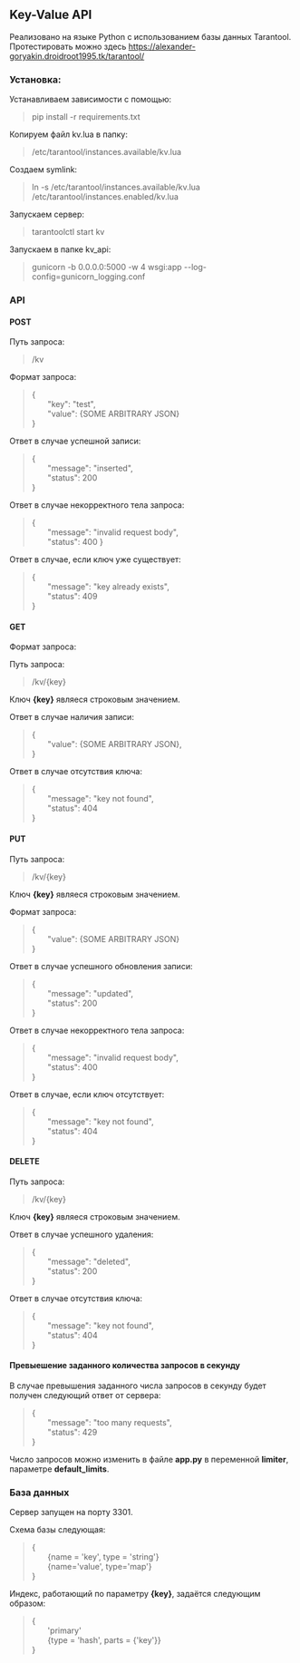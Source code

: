 ## Key-Value API

Реализовано на языке Python с использованием базы данных Tarantool. Протестировать можно здесь https://alexander-goryakin.droidroot1995.tk/tarantool/

### Установка:

Устанавливаем зависимости с помощью:
> pip install -r requirements.txt

Копируем файл kv.lua в папку:
> /etc/tarantool/instances.available/kv.lua

Создаем symlink:
> ln -s /etc/tarantool/instances.available/kv.lua /etc/tarantool/instances.enabled/kv.lua

Запускаем сервер:
> tarantoolctl start kv

Запускаем в папке kv_api:
> gunicorn -b 0.0.0.0:5000 -w 4 wsgi:app --log-config=gunicorn_logging.conf

### API

#### POST

Путь запроса:

> /kv

Формат запроса:

>{  
> &nbsp; &nbsp; &nbsp; &nbsp;"key": "test",   
> &nbsp; &nbsp; &nbsp; &nbsp;"value": {SOME ARBITRARY JSON}  
>} 

Ответ в случае успешной записи:

>{  
> &nbsp; &nbsp; &nbsp; &nbsp;"message": "inserted",   
> &nbsp; &nbsp; &nbsp; &nbsp;"status": 200  
>} 

Ответ в случае некорректного тела запроса:

>{  
> &nbsp; &nbsp; &nbsp; &nbsp;"message": "invalid request body",   
> &nbsp; &nbsp; &nbsp; &nbsp;"status": 400 
>} 

Ответ в случае, если ключ уже существует:

>{  
> &nbsp; &nbsp; &nbsp; &nbsp;"message": "key already exists",   
> &nbsp; &nbsp; &nbsp; &nbsp;"status": 409  
>} 

#### GET

Формат запроса:

Путь запроса:

> /kv/{key}

Ключ **{key}** являеся строковым значением.

Ответ в случае наличия записи:

>{  
> &nbsp; &nbsp; &nbsp; &nbsp;"value": {SOME ARBITRARY JSON},  
>} 

Ответ в случае отсутствия ключа:

>{  
> &nbsp; &nbsp; &nbsp; &nbsp;"message": "key not found",   
> &nbsp; &nbsp; &nbsp; &nbsp;"status": 404  
>} 


#### PUT

Путь запроса:

> /kv/{key}

Ключ **{key}** являеся строковым значением.

Формат запроса:

>{   
> &nbsp; &nbsp; &nbsp; &nbsp;"value": {SOME ARBITRARY JSON}  
>} 

Ответ в случае успешного обновления записи:

>{  
> &nbsp; &nbsp; &nbsp; &nbsp;"message": "updated",   
> &nbsp; &nbsp; &nbsp; &nbsp;"status": 200  
>} 

Ответ в случае некорректного тела запроса:

>{  
> &nbsp; &nbsp; &nbsp; &nbsp;"message": "invalid request body",   
> &nbsp; &nbsp; &nbsp; &nbsp;"status": 400  
>} 

Ответ в случае, если ключ отсутствует:

>{  
> &nbsp; &nbsp; &nbsp; &nbsp;"message": "key not found",   
> &nbsp; &nbsp; &nbsp; &nbsp;"status": 404   
>} 

#### DELETE

Путь запроса:

> /kv/{key}

Ключ **{key}** являеся строковым значением.

Ответ в случае успешного удаления:

>{  
> &nbsp; &nbsp; &nbsp; &nbsp;"message": "deleted",   
> &nbsp; &nbsp; &nbsp; &nbsp;"status": 200  
>} 

Ответ в случае отсутствия ключа:

>{  
> &nbsp; &nbsp; &nbsp; &nbsp;"message": "key not found",   
> &nbsp; &nbsp; &nbsp; &nbsp;"status": 404   
>} 


#### Превыешение заданного количества запросов в секунду

В случае превышения заданного числа запросов в секунду будет получен следующий ответ от сервера:

>{  
> &nbsp; &nbsp; &nbsp; &nbsp;"message": "too many requests",   
> &nbsp; &nbsp; &nbsp; &nbsp;"status": 429   
>} 

Число запросов можно изменить в файле **app.py** в переменной **limiter**, параметре **default_limits**.

### База данных
Сервер запущен на порту 3301.

Схема базы следующая:

>{  
> &nbsp; &nbsp; &nbsp; &nbsp;{name = 'key', type = 'string'}  
> &nbsp; &nbsp; &nbsp; &nbsp;{name='value', type='map'}   
>} 


Индекс, работающий по параметру **{key}**, задаётся следующим образом:

>{  
> &nbsp; &nbsp; &nbsp; &nbsp;'primary'   
> &nbsp; &nbsp; &nbsp; &nbsp;{type = 'hash', parts = {'key'}}    
>} 